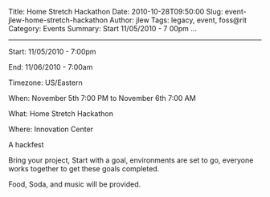 Title: Home Stretch Hackathon
Date: 2010-10-28T09:50:00
Slug: event-jlew-home-stretch-hackathon
Author: jlew
Tags: legacy, event, foss@rit
Category: Events
Summary: Start  11/05/2010 - 7 00pm ... 

---
Start: 11/05/2010 - 7:00pm

End: 11/06/2010 - 7:00am

Timezone: US/Eastern

When: November 5th 7:00 PM to November 6th 7:00 AM

What: Home Stretch Hackathon

Where: Innovation Center

A hackfest

Bring your project, Start with a goal, environments are set to go, everyone
works together to get these goals completed.

Food, Soda, and music will be provided.

